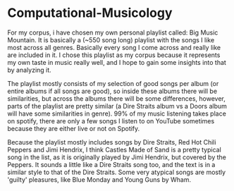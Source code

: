 # Computational-Musicology

For my corpus, i have chosen my own personal playlist called: Big Music Mountain. It is basically a (~550 song long) playlist with the songs I like most across all genres. Basically every song I come across and really like are included in it. 
I chose this playlist as my corpus because it represents my own taste in music really well, and I hope to gain some insights into that by analyzing it.

The playlist mostly consists of my selection of good songs per album (or entire albums if all songs are good), so inside these albums there will be similarities, but across the albums there will be some differences, however, parts of the playlist are pretty similar (a Dire Straits album vs a Doors album will have some similarities in genre). 
99% of my music listening takes place on spotify, there are only a few songs I listen to on YouTube sometimes because they are either live or not on Spotify.

Because the playlist mostly includes songs by Dire Straits, Red Hot Chili Peppers and Jimi Hendrix, I think Castles Made of Sand is a pretty typical song in the list, as it is originally played by Jimi Hendrix, but covered by the Peppers. It sounds a little like a Dire Straits song too, and the text is in a similar style to that of the Dire Straits. Some very atypical songs are mostly 'guilty' pleasures, like Blue Monday and Young Guns by Wham.
